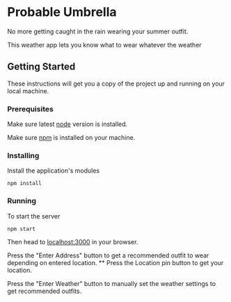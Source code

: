# Probable Umbrella

No more getting caught in the rain wearing your summer outfit. 

This weather app lets you know what to wear whatever the weather

## Getting Started

These instructions will get you a copy of the project up and running on your local machine.

### Prerequisites

Make sure latest [node](https://nodejs.org/en/) version is installed.

Make sure [npm](https://www.npmjs.com/) is installed on your machine.



### Installing


Install the application's modules

```
npm install
```

### Running

To start the server

```
npm start
```

Then head to [localhost:3000](localhost:3000) in your browser.

Press the "Enter Address" button to get a recommended outfit to wear depending on entered location.
** Press the Location pin button to get your location.

Press the "Enter Weather" button to manually set the weather settings to get recommended outfits.